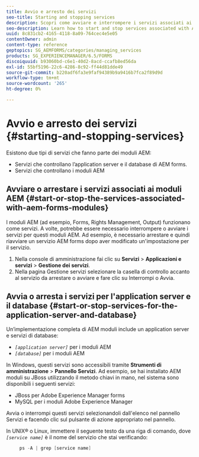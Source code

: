 ```yaml
---
title: Avvio e arresto dei servizi
seo-title: Starting and stopping services
description: Scopri come avviare e interrompere i servizi associati ai moduli AEM Forms e al server applicazioni e al database.
seo-description: Learn how to start and stop services associated with AEM Forms modules and the application server and database.
uuid: 8c831cb2-4165-4118-8a09-764cec4e5e05
contentOwner: admin
content-type: reference
geptopics: SG_AEMFORMS/categories/managing_services
products: SG_EXPERIENCEMANAGER/6.5/FORMS
discoiquuid: b93060bd-c6e1-40d2-8acd-ccafb8ed56da
exl-id: 55bf5196-22c6-4286-8c92-ff44d81dde49
source-git-commit: b220adf6fa3e9faf94389b9a9416b7fca2f89d9d
workflow-type: tm+mt
source-wordcount: '265'
ht-degree: 0%

---
```


# Avvio e arresto dei servizi {#starting-and-stopping-services}

Esistono due tipi di servizi che fanno parte dei moduli AEM:

* Servizi che controllano l’application server e il database di AEM forms.
* Servizi che controllano i moduli AEM

## Avviare o arrestare i servizi associati ai moduli AEM {#start-or-stop-the-services-associated-with-aem-forms-modules}

I moduli AEM (ad esempio, Forms, Rights Management, Output) funzionano come servizi. A volte, potrebbe essere necessario interrompere o avviare i servizi per questi moduli AEM. Ad esempio, è necessario arrestare e quindi riavviare un servizio AEM forms dopo aver modificato un&#39;impostazione per il servizio.

1. Nella console di amministrazione fai clic su **Servizi** > **Applicazioni e servizi** > **Gestione dei servizi**.
1. Nella pagina Gestione servizi selezionare la casella di controllo accanto al servizio da arrestare o avviare e fare clic su Interrompi o Avvia.

## Avvia o arresta i servizi per l&#39;application server e il database {#start-or-stop-services-for-the-application-server-and-database}

Un’implementazione completa di AEM moduli include un application server e servizi di database:

* *`[application server]`* per i moduli AEM
* *`[database]`* per i moduli AEM

In Windows, questi servizi sono accessibili tramite **Strumenti di amministrazione** > **Pannello Servizi**. Ad esempio, se hai installato AEM moduli su JBoss utilizzando il metodo chiavi in mano, nel sistema sono disponibili i seguenti servizi:

* JBoss per Adobe Experience Manager forms
* MySQL per i moduli Adobe Experience Manager

Avvia o interrompi questi servizi selezionandoli dall&#39;elenco nel pannello Servizi e facendo clic sul pulsante di azione appropriato nel pannello.

In UNIX® o Linux, immettere il seguente testo da una riga di comando, dove *`[service name]`* è il nome del servizio che stai verificando:

```java
     ps -A | grep [service name]
```
